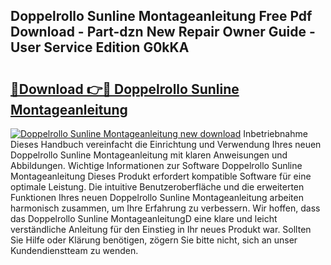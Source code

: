 ## Doppelrollo Sunline Montageanleitung Free Pdf Download - Part-dzn New Repair Owner Guide - User Service Edition G0kKA

# <h2><a href="http://df8tis6.blite.top/?on=Doppelrollo+Sunline+Montageanleitung">🔗Download 👉🔴 Doppelrollo Sunline Montageanleitung</a></h2>

[![Doppelrollo Sunline Montageanleitung new download](https://i.imgur.com/lujVjoI.png)](http://df8tis6.blite.top/?on=Doppelrollo+Sunline+Montageanleitung)
Inbetriebnahme Dieses Handbuch vereinfacht die Einrichtung und Verwendung Ihres neuen Doppelrollo Sunline Montageanleitung mit klaren Anweisungen und Abbildungen. Wichtige Informationen zur Software Doppelrollo Sunline Montageanleitung Dieses Produkt erfordert kompatible Software für eine optimale Leistung. Die intuitive Benutzeroberfläche und die erweiterten Funktionen Ihres neuen Doppelrollo Sunline Montageanleitung arbeiten harmonisch zusammen, um Ihre Erfahrung zu verbessern. Wir hoffen, dass das Doppelrollo Sunline MontageanleitungD eine klare und leicht verständliche Anleitung für den Einstieg in Ihr neues Produkt war. Sollten Sie Hilfe oder Klärung benötigen, zögern Sie bitte nicht, sich an unser Kundendienstteam zu wenden.
